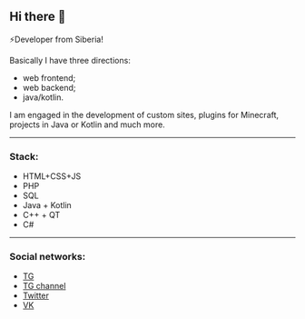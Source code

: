 ## Hi there 👋

⚡Developer from Siberia!

Basically I have three directions:
* web frontend;
* web backend;
* java/kotlin.

I am engaged in the development of custom sites, plugins for Minecraft, projects in Java or Kotlin and much more.

---

### Stack:
* HTML+CSS+JS
* PHP
* SQL
* Java + Kotlin
* C++ + QT
* C#

---

### Social networks:
* [TG](https://t.me/fayence/)
* [TG channel](https://t.me/dadowldev)
* [Twitter](https://twitter.com/fayence_)
* [VK](https://vk.com/fayence)

<!-- --- -->

<!-- ### Стата:

![](https://github-readme-stats.vercel.app/api?username=dadowl&show_icons=true&theme=dark&count_private=true&hide_title=true&include_all_commits=true)
![](https://github-readme-stats.vercel.app/api/top-langs/?username=dadowl&theme=dark&langs_count=10&layout=compact&count_private=true&include_all_commits=true) -->


<!--
**dadowl/dadowl** is a ✨ _special_ ✨ repository because its `README.md` (this file) appears on your GitHub profile.

Here are some ideas to get you started:

- 🔭 I’m currently working on ...
- 🌱 I’m currently learning ...
- 👯 I’m looking to collaborate on ...
- 🤔 I’m looking for help with ...
- 💬 Ask me about ...
- 📫 How to reach me: ...
- 😄 Pronouns: ...
- ⚡ Fun fact: ...
-->
